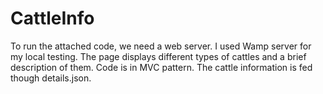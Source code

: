 # CattleInfo

To run the attached code, we need a web server. I used Wamp server for my local testing.
The page displays different types of cattles and a brief description of them. Code is in MVC pattern. 
The cattle information is fed though details.json.
